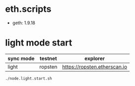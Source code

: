 # eth.scripts

- geth: 1.9.18


# light mode start
sync mode  |  testnet  |  explorer
-----------|-----------|----------
light      |ropsten    |https://ropsten.etherscan.io

```
./node.light.start.sh
```
